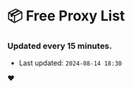# :package: Free Proxy List
### Updated every 15 minutes.

- Last updated: `2024-08-14 18:30`

:heart:
